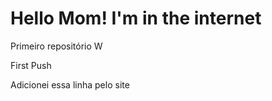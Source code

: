 # Hello Mom! I'm in the internet
 Primeiro repositório W

First Push

Adicionei essa linha pelo site
